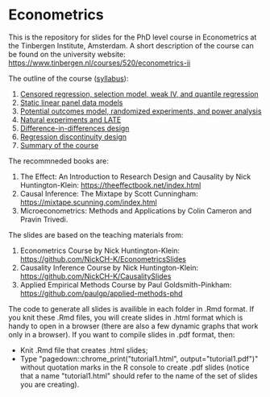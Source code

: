 # Econometrics

This is the repository for slides for the PhD level course in Econometrics at the Tinbergen Institute, Amsterdam. 
A short description of the course can be found on the university website: https://www.tinbergen.nl/courses/520/econometrics-ii

The outline of the course ([syllabus](https://github.com/stnavdeev/econometrics/blob/main/syllabus.pdf)):
1. [Censored regression, selection model, weak IV, and quantile regression](https://github.com/stnavdeev/econometrics/blob/main/tutorial1/tutorial1.pdf)
2. [Static linear panel data models](https://github.com/stnavdeev/econometrics/blob/main/tutorial2/tutorial2.pdf)
3. [Potential outcomes model, randomized experiments, and power analysis](https://github.com/stnavdeev/econometrics/blob/main/tutorial3/tutorial3.pdf)
4. [Natural experiments and LATE](https://github.com/stnavdeev/econometrics/blob/main/tutorial4/tutorial4.pdf)
5. [Difference-in-differences design](https://github.com/stnavdeev/econometrics/blob/main/tutorial5/tutorial5.pdf)
6. [Regression discontinuity design](https://github.com/stnavdeev/econometrics/blob/main/tutorial6/tutorial6.pdf)
7. [Summary of the course](https://github.com/stnavdeev/econometrics/blob/main/tutorial7/tutorial7.pdf)

The recommneded books are:
1. The Effect: An Introduction to Research Design and Causality by Nick Huntington-Klein: https://theeffectbook.net/index.html
2. Causal Inference: The Mixtape by Scott Cunningham: https://mixtape.scunning.com/index.html
3. Microeconometrics: Methods and Applications by Colin Cameron and Pravin Trivedi.

The slides are based on the teaching materials from:
1. Econometrics Course by Nick Huntington-Klein: https://github.com/NickCH-K/EconometricsSlides
2. Causality Inference Course by Nick Huntington-Klein: https://github.com/NickCH-K/CausalitySlides
3. Applied Empirical Methods Course by Paul Goldsmith-Pinkham: https://github.com/paulgp/applied-methods-phd

The code to generate all slides is availible in each folder in .Rmd format. If you knit these .Rmd files, you will create slides in .html format which is handy to open in a browser (there are also a few dynamic graphs that work only in a browser). If you want to compile slides in .pdf format, then:
- Knit .Rmd file that creates .html slides;
- Type "pagedown::chrome_print("tutorial1.html", output="tutorial1.pdf")" without quotation marks in the R console to create .pdf slides (notice that a name "tutorial1.html" should refer to the name of the set of slides you are creating).
